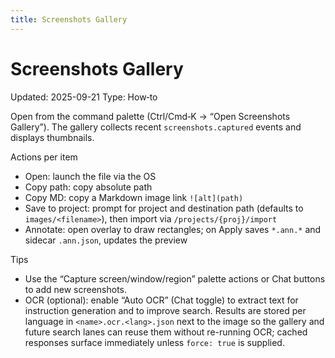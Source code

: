 ```yaml
---
title: Screenshots Gallery
---
```


# Screenshots Gallery

Updated: 2025-09-21
Type: How‑to

Open from the command palette (Ctrl/Cmd‑K → “Open Screenshots Gallery”). The gallery collects recent `screenshots.captured` events and displays thumbnails.

Actions per item
- Open: launch the file via the OS
- Copy path: copy absolute path
- Copy MD: copy a Markdown image link `![alt](path)`
- Save to project: prompt for project and destination path (defaults to `images/<filename>`), then import via `/projects/{proj}/import`
- Annotate: open overlay to draw rectangles; on Apply saves `*.ann.*` and sidecar `.ann.json`, updates the preview

Tips
- Use the “Capture screen/window/region” palette actions or Chat buttons to add new screenshots.
- OCR (optional): enable “Auto OCR” (Chat toggle) to extract text for instruction generation and to improve search. Results are stored per language in `<name>.ocr.<lang>.json` next to the image so the gallery and future search lanes can reuse them without re-running OCR; cached responses surface immediately unless `force: true` is supplied.
